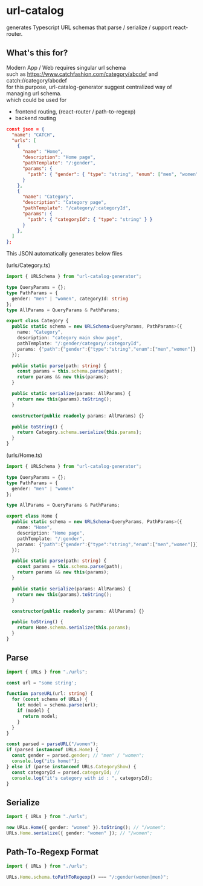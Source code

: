 # url-catalog
generates Typescript URL schemas that parse / serialize / support react-router.

## What's this for?
Modern App / Web requires singular url schema  
such as https://www.catchfashion.com/category/abcdef and catch://category/abcdef  
for this purpose, url-catalog-generator suggest centralized way of managing url schema.  
which could be used for  
- frontend routing, (react-router / path-to-regexp)
- backend routing

```json
const json = {
  "name": "CATCH",
  "urls": [
    {
      "name": "Home",
      "description": "Home page",
      "pathTemplate": "/:gender",
      "params": {
        "path": { "gender": { "type": "string", "enum": ["men", "women"] } }
      }
    },
    {
      "name": "Category",
      "description": "Category page",
      "pathTemplate": "/category/:categoryId",
      "params": {
        "path": { "categoryId": { "type": "string" } }
      }
    },
  ]
};
```
This JSON automatically generates below files  

(urls/Category.ts)
```typescript
import { URLSchema } from "url-catalog-generator";

type QueryParams = {};
type PathParams = {
  gender: "men" | "women", categoryId: string
};
type AllParams = QueryParams & PathParams;

export class Category {
  public static schema = new URLSchema<QueryParams, PathParams>({
    name: "Category",
    description: "category main show page",
    pathTemplate: "/:gender/category/:categoryId",
    params: {"path":{"gender":{"type":"string","enum":["men","women"]},"categoryId":{"type":"string"}}},
  });

  public static parse(path: string) {
    const params = this.schema.parse(path);
    return params && new this(params);
  }

  public static serialize(params: AllParams) {
    return new this(params).toString();
  }

  constructor(public readonly params: AllParams) {}

  public toString() {
    return Category.schema.serialize(this.params);
  }
}
```

(urls/Home.ts)
```typescript
import { URLSchema } from "url-catalog-generator";

type QueryParams = {};
type PathParams = {
  gender: "men" | "women"
};

type AllParams = QueryParams & PathParams;

export class Home {
  public static schema = new URLSchema<QueryParams, PathParams>({
    name: "Home",
    description: "Home page",
    pathTemplate: "/:gender",
    params: {"path":{"gender":{"type":"string","enum":["men","women"]}}},
  });

  public static parse(path: string) {
    const params = this.schema.parse(path);
    return params && new this(params);
  }

  public static serialize(params: AllParams) {
    return new this(params).toString();
  }

  constructor(public readonly params: AllParams) {}

  public toString() {
    return Home.schema.serialize(this.params);
  }
}

```

## Parse
```typescript
import { URLs } from "./urls";

const url = "some string';

function parseURL(url: string) {
  for (const schema of URLs) {
    let model = schema.parse(url);
    if (model) {
      return model;
    }
  }
}

const parsed = parseURL("/women");
if (parsed instanceof URLs.Home) {
  const gender = parsed.gender; // "men" / "women";
  console.log("its home!");
} else if (parse instanceof URLs.CategoryShow) {
  const categoryId = parsed.categoryId; // 
  console.log("it's category with id : ", categoryId);
}

```

## Serialize
```typescript
import { URLs } from "./urls";

new URLs.Home({ gender: "women" }).toString(); // "/women";
URLs.Home.serialize({ gender: "women" }); // "/women";
```

## Path-To-Regexp Format
```typescript
import { URLs } from "./urls";

URLs.Home.schema.toPathToRegexp() === "/:gender(women|men)";
```
